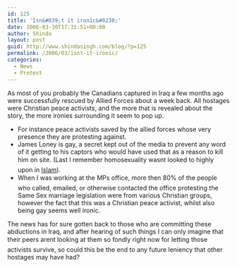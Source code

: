 ```yaml
---
id: 125
title: 'Isn&#039;t it ironic&#8230;'
date: 2006-03-30T17:31:51+00:00
author: Shinda
layout: post
guid: http://www.shindasingh.com/blog/?p=125
permalink: /2006/03/isnt-it-ironic/
categories:
  - News
  - Protest
---
```

As most of you probably the Canadians captured in Iraq a few months ago were successfully rescued by Allied Forces about a week back. All hostages were Christian peace activists, and the more that is revealed about the story, the more ironies surrounding it seem to pop up.

  * For instance peace activists saved by the allied forces whose very presence they are protesting against.
  * James Loney is gay, a secret kept out of the media to prevent any word of it getting to his captors who would have used that as a reason to kill him on site. (Last I remember homosexuality wasnt looked to highly upon in [Islam](http://www.religioustolerance.org/hom_isla2.htm)).
  * When I was working at the MPs office, more then 80% of the people who called, emailed, or otherwise contacted the office protesting the Same Sex marriage legislation were from various Christian groups, however the fact that this was a Christian peace activist, whilst also being gay seems well ironic.

The news has for sure gotten back to those who are committing these abductions in Iraq, and after hearing of such things I can only imagine that their peers arent looking at them so fondly right now for letting those activists survive, so could this be the end to any future leniency that other hostages may have had?